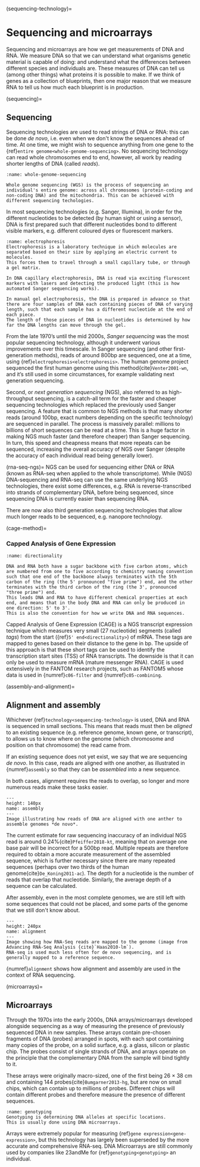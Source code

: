 (sequencing-technology)=
# Sequencing and microarrays
Sequencing and microarrays are how we get measurements of DNA and RNA.
We measure DNA so that we can understand what organisms genetic material is capable of doing: and understand what the differences between different species and individuals are.
These measures of DNA can tell us (among other things) what proteins it is possible to make. 
If we think of genes as a collection of blueprints, then one major reason that we measure RNA to tell us how much each blueprint is in production.

(sequencing)=
## Sequencing 
Sequencing technologies are used to read strings of DNA or RNA: this can be done *de novo*, i.e. even when we don't know the sequences ahead of time. 
At one time, we might wish to sequence anything from one gene to the {ref}`entire genome<whole-genome-sequencing>`.
No sequencing technology can read whole chromosomes end to end, however, all work by reading shorter lengths of DNA (called *reads*).

```{margin} Whole genome sequencing
:name: whole-genome-sequencing

Whole genome sequencing (WGS) is the process of sequencing an individual's entire genome: across all chromosomes (protein-coding and non-coding DNA) and the mitochondria. This can be achieved with different sequencing techologies.
```

In most sequencing technologies (e.g. Sanger, Illumina), in order for the different nucleotides to be detected (by human sight or using a sensor), DNA is first prepared such that different nucleotides bond to different visible markers, e.g. different coloured dyes or fluorescent markers.

```{margin} Elecrophoresis
:name: electrophoresis
Electrophoresis is a laboratory technique in which molecules are separated based on their size by applying an electric current to molecules.
This forces them to travel through a small capillary tube, or through a gel matrix.

In DNA capillary electrophoresis, DNA is read via exciting flurescent markers with lasers and detecting the produced light (this is how automated Sanger sequencing works).

In manual gel electrophoresis, the DNA is prepared in advance so that there are four samples of DNA each containing pieces of DNA of varying length, such that each sample has a different nucleotide at the end of each piece.
The length of those pieces of DNA in nucleotides is determined by how far the DNA lengths can move through the gel.
```

From the late 1970’s until the mid 2000s, *Sanger sequencing* was the most popular sequencing technology, although it underwent various improvements over this timescale. 
In Sanger sequencing (and other first-generation methods), reads of around 800bp are sequenced, one at a time, using {ref}`electrophoresis<electrophoresis>`.
The human genome project sequenced the first human genome using this method{cite}`Venter2001-wn`, and it’s still used in some circumstances, for example validating next generation sequencing. 

Second, or *next generation sequencing* (NGS), also referred to as high-throughput sequencing, is a catch-all term for the faster and cheaper sequencing technologies which replaced the previously used Sanger sequencing. 
A feature that is common to NGS methods is that many shorter reads (around 100bp, exact numbers depending on the specific technology) are sequenced in parallel. 
The process is massively parallel: millions to billions of short sequences can be read at a time. 
This is a huge factor in making NGS much faster (and therefore cheaper) than Sanger sequencing. 
In turn, this speed and cheapness means that more repeats can be sequenced, increasing the overall accuracy of NGS over Sanger (despite the accuracy of each individual read being generally lower).

(rna-seq-ngs)=
NGS can be used for sequencing either DNA or RNA (known as RNA-seq when applied to the whole transcriptome).
While (NGS) DNA-sequencing and RNA-seq can use the same underlying NGS technologies, there exist some differences, e.g. RNA is reverse-transcribed into strands of complementary DNA, before being sequenced, since sequencing DNA is currently easier than sequencing RNA. 

There are now also third generation sequencing technologies that allow much longer reads to be sequenced, e.g. nanopore technology.

(cage-method)=
### Capped Analysis of Gene Expression
```{margin} Nucleic acid directionality
:name: directionality

DNA and RNA both have a sugar backbone with five carbon atoms, which are numbered from one to five according to chemistry naming convention such that one end of the backbone always terminates with the 5th carbon of the ring (the 5' pronounced "five prime") end, and the other terminates with the third carbon of the ring (the 3', pronounced "three prime") end.
This leads DNA and RNA to have different chemical properties at each end, and means that in the body DNA and RNA can only be produced in one direction: 5' to 3'.
This is also the convention for how we write DNA and RNA sequences.
```

Capped Analysis of Gene Expression (CAGE) is a NGS transcript expression technique which measures very small (27 nucleotide) segments (called *tags*) from the start ({ref}`5' end<directionality>`) of mRNA. 
These tags are mapped to genes based on their distance to the gene in bp.
The upside of this approach is that these short tags can be used to identify the transcription start sites (TSS) of RNA transcripts.
The downside is that it can only be used to measure mRNA (mature messenger RNA).
CAGE is used extensively in the FANTOM research projects, such as FANTOM5 whose data is used in {numref}`c06-filter` and {numref}`c05-combining`.

(assembly-and-alignment)=
## Alignment and assembly
Whichever {ref}`technology<sequencing-technology>` is used, DNA and RNA is sequenced in small sections.
This means that reads must then be *aligned* to an existing sequence (e.g. reference genome, known gene, or transcript), to allows us to know where on the genome (which chromosome and position on that chromosome) the read came from.

If an existing sequence does not yet exist, we say that we are sequencing *de novo*. 
In this case, reads are aligned with one another, as illustrated in {numref}`assembly` so that they can be *assembled* into a new sequence. 

In both cases, alignment requires the reads to overlap, so longer and more numerous reads make these tasks easier.

```{figure} ../images/de_novo_assembly.png
---
height: 140px
name: assembly
---
Image illustrating how reads of DNA are aligned with one anther to assemble genomes *de novo*.
```

The current estimate for raw sequencing inaccuracy of an individual NGS read is around 0.24%{cite}`Pfeiffer2018-kt`, meaning that on average one base pair will be incorrect for a 500bp read.
Multiple repeats are therefore required to obtain a more accurate measurement of the assembled sequence, which is further necessary since there are many repeated sequences (perhaps over two thirds of the human genome{cite}`De_Koning2011-ac`).
The depth for a nucleotide is the number of reads that overlap that nucleotide. 
Similarly, the average depth of a sequence can be calculated. 

After assembly, even in the most complete genomes, we are still left with some sequences that could not be placed, and some parts of the genome that we still don't know about. 

```{figure} ../images/alignment.png
---
height: 240px
name: alignment
---
Image showing how RNA-Seq reads are mapped to the genome (image from Advancing RNA-Seq Analysis {cite}`Haas2010-lm`). 
RNA-seq is used much less often for de novo sequencing, and is generally mapped to a reference sequence. 
``` 
{numref}`alignment` shows how alignment and assembly are used in the context of RNA sequencing.

(microarrays)=
## Microarrays
Through the 1970s into the early 2000s, DNA arrays/microarrays developed alongside sequencing as a way of measuring the presence of previously sequenced DNA in new samples. 
These arrays contain pre-chosen fragments of DNA (probes) arranged in spots, with each spot containing many copies of the probe, on a solid surface, e.g. a glass, silicon or plastic chip. 
The probes consist of single strands of DNA, and arrays operate on the principle that the complementary DNA from the sample will bind tightly to it.

These arrays were originally macro-sized, one of the first being 26 × 38 cm and containing 144 probes{cite}`Bumgarner2013-hg`, but are now on small chips, which can contain up to millions of probes. 
Different chips will contain different probes and therefore measure the presence of different sequences.

```{margin} Genotyping
:name: genotyping
Genotyping is determining DNA alleles at specific locations. 
This is usually done using DNA microarrays.
```

Arrays were extremely popular for measuring {ref}`gene expression<gene-expression>`, but this technology has largely been superseded by the more accurate and comprehensive RNA-seq. 
DNA Microarrays are still commonly used by companies like 23andMe for {ref}`genotyping<genotyping>` an individual.